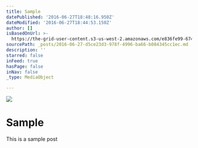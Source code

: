 ```yaml
---
title: Sample
datePublished: '2016-06-27T18:48:16.950Z'
dateModified: '2016-06-27T18:44:53.150Z'
author: []
isBasedOnUrl: >-
  https://the-grid-user-content.s3-us-west-2.amazonaws.com/e836fe99-6746-47cb-a761-92f66c4e7831.jpg
sourcePath: _posts/2016-06-27-d5ce23d3-978f-4996-ba66-b084345cc1ec.md
description: ''
starred: false
inFeed: true
hasPage: false
inNav: false
_type: MediaObject

---
```

![](https://the-grid-user-content.s3-us-west-2.amazonaws.com/e836fe99-6746-47cb-a761-92f66c4e7831.jpg)

# Sample

This is a sample post